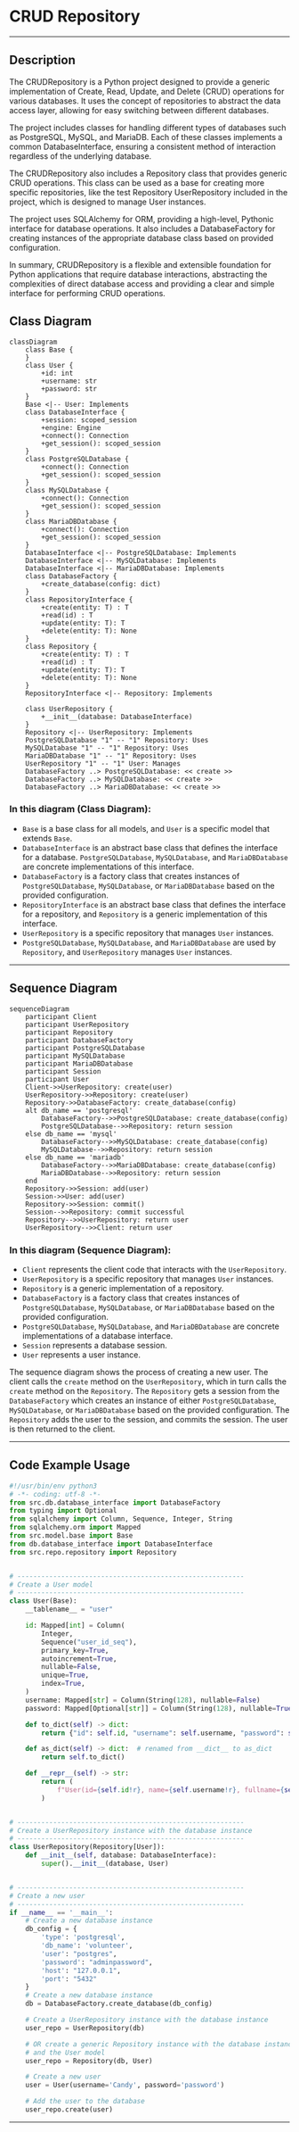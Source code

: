 # CRUD Repository

---
## Description

The CRUDRepository is a Python project designed to provide a 
generic implementation of Create, Read, Update, and Delete (CRUD) 
operations for various databases. It uses the concept of repositories 
to abstract the data access layer, allowing for easy switching between 
different databases.  

The project includes classes for handling different types of databases 
such as PostgreSQL, MySQL, and MariaDB. Each of these classes implements 
a common DatabaseInterface, ensuring a consistent method of interaction 
regardless of the underlying database.  

The CRUDRepository also includes a Repository class that provides generic 
CRUD operations. This class can be used as a base for creating more specific 
repositories, like the test Repository UserRepository included in the project, which is 
designed to manage User instances.  

The project uses SQLAlchemy for ORM, providing a high-level, Pythonic 
interface for database operations. It also includes a DatabaseFactory for 
creating instances of the appropriate database class based on provided 
configuration.  

In summary, CRUDRepository is a flexible and extensible 
foundation for Python applications that require database interactions, 
abstracting the complexities of direct database access and providing a 
clear and simple interface for performing CRUD operations.

## Class Diagram

```mermaid
classDiagram
    class Base {
    }
    class User {
        +id: int
        +username: str
        +password: str
    }
    Base <|-- User: Implements
    class DatabaseInterface {
        +session: scoped_session
        +engine: Engine
        +connect(): Connection
        +get_session(): scoped_session
    }
    class PostgreSQLDatabase {
        +connect(): Connection
        +get_session(): scoped_session
    }
    class MySQLDatabase {
        +connect(): Connection
        +get_session(): scoped_session
    }
    class MariaDBDatabase {
        +connect(): Connection
        +get_session(): scoped_session
    }
    DatabaseInterface <|-- PostgreSQLDatabase: Implements
    DatabaseInterface <|-- MySQLDatabase: Implements
    DatabaseInterface <|-- MariaDBDatabase: Implements
    class DatabaseFactory {
        +create_database(config: dict)
    }
    class RepositoryInterface {
        +create(entity: T) : T
        +read(id) : T
        +update(entity: T): T
        +delete(entity: T): None
    }
    class Repository {
        +create(entity: T) : T
        +read(id) : T
        +update(entity: T): T
        +delete(entity: T): None
    }
    RepositoryInterface <|-- Repository: Implements

    class UserRepository {
        +__init__(database: DatabaseInterface)
    }
    Repository <|-- UserRepository: Implements
    PostgreSQLDatabase "1" -- "1" Repository: Uses
    MySQLDatabase "1" -- "1" Repository: Uses
    MariaDBDatabase "1" -- "1" Repository: Uses
    UserRepository "1" -- "1" User: Manages
    DatabaseFactory ..> PostgreSQLDatabase: << create >>
    DatabaseFactory ..> MySQLDatabase: << create >>
    DatabaseFactory ..> MariaDBDatabase: << create >>
```

### In this diagram (Class Diagram):

- `Base` is a base class for all models, and `User` is a specific model that extends `Base`.
- `DatabaseInterface` is an abstract base class that defines the interface for a database. `PostgreSQLDatabase`, `MySQLDatabase`, and `MariaDBDatabase` are concrete implementations of this interface.
- `DatabaseFactory` is a factory class that creates instances of `PostgreSQLDatabase`, `MySQLDatabase`, or `MariaDBDatabase` based on the provided configuration.
- `RepositoryInterface` is an abstract base class that defines the interface for a repository, and `Repository` is a generic implementation of this interface.
- `UserRepository` is a specific repository that manages `User` instances.
- `PostgreSQLDatabase`, `MySQLDatabase`, and `MariaDBDatabase` are used by `Repository`, and `UserRepository` manages `User` instances.

---

## Sequence Diagram

```mermaid
sequenceDiagram
    participant Client
    participant UserRepository
    participant Repository
    participant DatabaseFactory
    participant PostgreSQLDatabase
    participant MySQLDatabase
    participant MariaDBDatabase
    participant Session
    participant User
    Client->>UserRepository: create(user)
    UserRepository->>Repository: create(user)
    Repository->>DatabaseFactory: create_database(config)
    alt db_name == 'postgresql'
        DatabaseFactory-->>PostgreSQLDatabase: create_database(config)
        PostgreSQLDatabase-->>Repository: return session
    else db_name == 'mysql'
        DatabaseFactory-->>MySQLDatabase: create_database(config)
        MySQLDatabase-->>Repository: return session
    else db_name == 'mariadb'
        DatabaseFactory-->>MariaDBDatabase: create_database(config)
        MariaDBDatabase-->>Repository: return session
    end
    Repository->>Session: add(user)
    Session->>User: add(user)
    Repository->>Session: commit()
    Session-->>Repository: commit successful
    Repository-->>UserRepository: return user
    UserRepository-->>Client: return user
```


### In this diagram (Sequence Diagram):

- `Client` represents the client code that interacts with the `UserRepository`.
- `UserRepository` is a specific repository that manages `User` instances.
- `Repository` is a generic implementation of a repository.
- `DatabaseFactory` is a factory class that creates instances of `PostgreSQLDatabase`, 
`MySQLDatabase`, or `MariaDBDatabase` based on the provided configuration.
- `PostgreSQLDatabase`, `MySQLDatabase`, and `MariaDBDatabase` are concrete implementations of a database interface.
- `Session` represents a database session.
- `User` represents a user instance.

The sequence diagram shows the process of creating a new user. The client calls the `create` 
method on the `UserRepository`, which in turn calls the `create` method on the `Repository`. 
The `Repository` gets a session from the `DatabaseFactory` which creates an instance of 
either `PostgreSQLDatabase`, `MySQLDatabase`, or `MariaDBDatabase` based on the provided 
configuration. The `Repository` adds the user to the session, and commits the session. 
The user is then returned to the client.

---

## Code Example Usage

```python
#!/usr/bin/env python3
# -*- coding: utf-8 -*-
from src.db.database_interface import DatabaseFactory
from typing import Optional
from sqlalchemy import Column, Sequence, Integer, String
from sqlalchemy.orm import Mapped
from src.model.base import Base
from db.database_interface import DatabaseInterface
from src.repo.repository import Repository


# ---------------------------------------------------------
# Create a User model
# ---------------------------------------------------------
class User(Base):
    __tablename__ = "user"

    id: Mapped[int] = Column(
        Integer,
        Sequence("user_id_seq"),
        primary_key=True,
        autoincrement=True,
        nullable=False,
        unique=True,
        index=True,
    )
    username: Mapped[str] = Column(String(128), nullable=False)
    password: Mapped[Optional[str]] = Column(String(128), nullable=True)

    def to_dict(self) -> dict:
        return {"id": self.id, "username": self.username, "password": self.password}

    def as_dict(self) -> dict:  # renamed from __dict__ to as_dict
        return self.to_dict()

    def __repr__(self) -> str:
        return (
            f"User(id={self.id!r}, name={self.username!r}, fullname={self.password!r})"
        )


# ---------------------------------------------------------
# Create a UserRepository instance with the database instance
# ---------------------------------------------------------
class UserRepository(Repository[User]):
    def __init__(self, database: DatabaseInterface):
        super().__init__(database, User)


# ---------------------------------------------------------
# Create a new user
# ---------------------------------------------------------
if __name__ == '__main__':
    # Create a new database instance
    db_config = {
        'type': 'postgresql',
        'db_name': 'volunteer',
        'user': "postgres",
        'password': "adminpassword",
        'host': "127.0.0.1",
        'port': "5432"
    }
    # Create a new database instance
    db = DatabaseFactory.create_database(db_config)

    # Create a UserRepository instance with the database instance
    user_repo = UserRepository(db)

    # OR create a generic Repository instance with the database instance
    # and the User model
    user_repo = Repository(db, User)

    # Create a new user
    user = User(username='Candy', password='password')

    # Add the user to the database
    user_repo.create(user)
```


---


